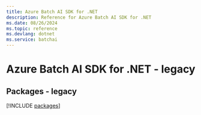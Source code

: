 ```yaml
---
title: Azure Batch AI SDK for .NET
description: Reference for Azure Batch AI SDK for .NET
ms.date: 08/26/2024
ms.topic: reference
ms.devlang: dotnet
ms.service: batchai
---
```

# Azure Batch AI SDK for .NET - legacy
## Packages - legacy
[!INCLUDE [packages](batch-ai-index.md)]